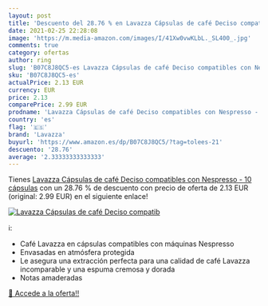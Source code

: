 ```yaml
---
layout: post
title: 'Descuento del 28.76 % en Lavazza Cápsulas de café Deciso compatib'
date: 2021-02-25 22:28:08
image: 'https://m.media-amazon.com/images/I/41Xw0vwKLbL._SL400_.jpg'
comments: true
category: ofertas
author: ring
slug: 'B07C8J8QC5-es Lavazza Cápsulas de café Deciso compatibles con Nespresso...'
sku: 'B07C8J8QC5-es'
actualPrice: 2.13 EUR
currency: EUR
price: 2.13
comparePrice: 2.99 EUR
prodname: 'Lavazza Cápsulas de café Deciso compatibles con Nespresso - 10 cápsulas'
country: 'es'
flag: '🇪🇸'
brand: 'Lavazza'
buyurl: 'https://www.amazon.es/dp/B07C8J8QC5/?tag=tolees-21'
descuento: '28.76'
average: '2.33333333333333'
---
```


Tienes [Lavazza Cápsulas de café Deciso compatibles con Nespresso - 10 cápsulas](https://www.amazon.es/dp/B07C8J8QC5/?tag=tolees-21) con un 28.76 % de descuento con precio de oferta de 2.13 EUR (original: 2.99 EUR) en el siguiente enlace!

[![Lavazza Cápsulas de café Deciso compatib](https://m.media-amazon.com/images/I/41Xw0vwKLbL._SL400_.jpg)](https://www.amazon.es/dp/B07C8J8QC5/?tag=tolees-21)

ℹ️:

- Café Lavazza en cápsulas compatibles con máquinas Nespresso
- Envasadas en atmósfera protegida
- Le asegura una extracción perfecta para una calidad de café Lavazza incomparable y una espuma cremosa y dorada
- Notas amaderadas

[🛒 Accede a la oferta!!](https://www.amazon.es/dp/B07C8J8QC5/?tag=tolees-21)
